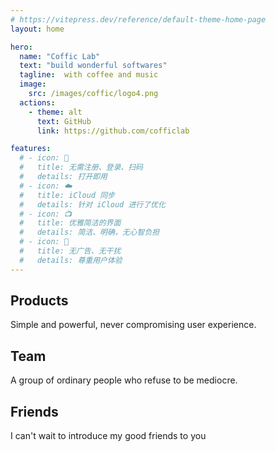 ```yaml
---
# https://vitepress.dev/reference/default-theme-home-page
layout: home

hero:
  name: "Coffic Lab"
  text: "build wonderful softwares"
  tagline:  with coffee and music
  image: 
    src: /images/coffic/logo4.png
  actions:
    - theme: alt
      text: GitHub
      link: https://github.com/cofficlab

features:
  # - icon: 🔕
  #   title: 无需注册、登录、扫码
  #   details: 打开即用
  # - icon: ☁️
  #   title: iCloud 同步
  #   details: 针对 iCloud 进行了优化
  # - icon: 📺
  #   title: 优雅简洁的界面
  #   details: 简洁、明确，无心智负担
  # - icon: 🍵
  #   title: 无广告、无干扰
  #   details: 尊重用户体验
---
```


## Products

Simple and powerful, never compromising user experience.

<Products />


## Team

A group of ordinary people who refuse to be mediocre.

<VPTeamMembers size="small" :members="members" />


## Friends

I can't wait to introduce my good friends to you

<VPTeamMembers size="small" :members="friends" />

<Footer />

<script setup>
import { VPTeamMembers } from 'vitepress/theme'
import Products from '../components/Products.vue'
import Footer from '../components/Footer.vue'

const members = [
  {
    avatar: '/images/coffic/logo3.min.png',
    name: 'Coffic Lab',
    title: 'That\'s our team, full of coffee and music',
    links: [
      { icon: 'github', link: 'https://github.com/cofficlab' }
    ]
  },
  {
    avatar: '/images/team/nookery.png',
    name: 'Nookery',
    title: 'Work for Joy & Live for Love',
    links: [
      { icon: 'github', link: 'https://github.com/nookery' }
    ]
  },
  {
    avatar: '/images/team/sunrunning.png',
    name: 'Sunrunning',
    title: 'Almost a genius',
    links: [
      { icon: 'github', link: 'https://github.com/sunrunning' }
    ]
  },
  {
    avatar: '/images/team/edith.min.png',
    name: 'Edith',
    title: "Life is 10% what happens to us and 90% how we react to it. BTW, I am the neighbor of geniuses."
  },
]

const friends = [
  {
    avatar: '/images/friends/laravel.png',
    name: 'Laravel',
    title: 'The PHP Framework for Web Artisans',
    links: [
      { icon: 'github', link: 'https://github.com/laravel' }
    ]
  },
  {
    avatar: '/images/friends/flutter.png',
    name: 'Flutter',
    title: 'Build apps for any screens',
    links: [
      { icon: 'github', link: 'https://github.com/flutter' }
    ]
  },
  {
    avatar: '/images/friends/swift.svg',
    name: 'SwiftUI',
    title: 'Build apps for iOS, macOS, tvOS, and watchOS',
    links: [
      { icon: 'github', link: 'https://developer.apple.com/cn/xcode/swiftui/' }
    ]
  },
  {
    avatar: '/images/friends/vuejs.png',
    name: 'Vue.js',
    title: 'Wonderful and Powerful',
    links: [
      { icon: 'github', link: 'https://github.com/vuejs/vue' }
    ]
  },
  {
    avatar: '/images/friends/go.png',
    name: 'Go',
    title: 'Program Language for everyone',
    links: [
      { icon: 'github', link: 'https://github.com/golang/go' }
    ]
  },
  {
    avatar: '/images/friends/tailwindcss.png',
    name: 'Tailwind CSS',
    title: 'Make CSS simple',
    links: [
      { icon: 'github', link: 'https://github.com/tailwindlabs/tailwindcss' }
    ]
  },
  {
    avatar: '/images/friends/github.png',
    name: 'GitHub',
    title: 'Everybody likes me',
    links: [
      { icon: 'github', link: 'https://github.com/github' }
    ]
  },
  {
    avatar: '/images/friends/linux.min.png',
    name: 'Linux',
    title: 'Whose\'s Author is Genius of the Universe',
    links: [
      { icon: 'github', link: 'https://github.com/torvalds/linux' }
    ]
  },
]
</script>

<style>
:root {
  --vp-home-hero-name-color: transparent;
  --vp-home-hero-name-background: -webkit-linear-gradient(120deg, #ad34f0 30%, #add1ff);

  --vp-home-hero-image-background-image: linear-gradient(-45deg, #ad34fe 50%, #47caff 50%);
  --vp-home-hero-image-filter: blur(44px);
}

@media (min-width: 640px) {
  :root {
    --vp-home-hero-image-filter: blur(56px);
  }
}

@media (min-width: 960px) {
  :root {
    --vp-home-hero-image-filter: blur(68px);
  }
}
</style>